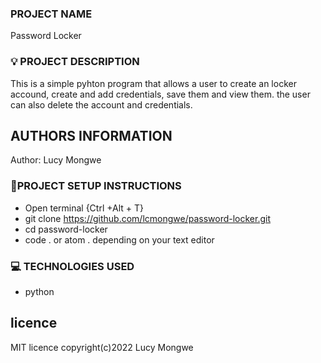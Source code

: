 
### PROJECT NAME

Password Locker

### :bulb: PROJECT DESCRIPTION

This is a simple pyhton program that allows a user to create an locker accound, create and add credentials, save them and view them.
the user can also delete the account and credentials.

## AUTHORS INFORMATION

Author: Lucy Mongwe


### :pushpin:PROJECT SETUP INSTRUCTIONS

- Open terminal {Ctrl +Alt + T}
- git clone https://github.com/lcmongwe/password-locker.git
- cd password-locker
- code . or atom . depending on your text editor

### :computer: TECHNOLOGIES USED

- python

## licence
MIT licence
copyright(c)2022 Lucy Mongwe

